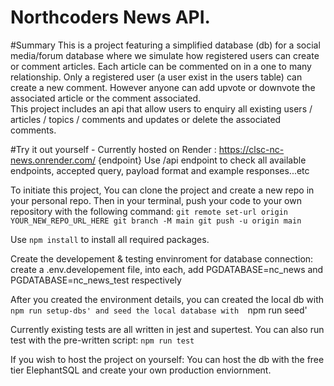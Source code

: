 # Northcoders News API. 

#Summary
This is a project featuring a simplified database (db) for a social media/forum database where we simulate how registered users can create or comment articles. Each article can be commented on in a one to many relationship. 
Only a registered user (a user exist in the users table) can create a new comment. However anyone can add upvote or downvote the associated article or the comment associated.  
This project includes an api that allow users to enquiry all existing users / articles / topics / comments and updates or delete the associated comments. 

#Try it out yourself - Currently hosted on Render : https://clsc-nc-news.onrender.com/ {endpoint}
Use /api endpoint to check all available endpoints, accepted query, payload format and example responses...etc


To initiate this project, 
You can clone the project and create a new repo in your personal repo. Then in your terminal, push your code to your own repository with the following command: 
`git remote set-url origin YOUR_NEW_REPO_URL_HERE
git branch -M main
git push -u origin main` 

Use `npm install` to install all required packages. 

Create the developement & testing envinroment for database connection: create a .env.developement file, into each, add PGDATABASE=nc_news and PGDATABASE=nc_news_test respectively

After you created the environment details, you can created the local db with `npm run setup-dbs' and seed the local database with  `npm run seed' 

Currently existing tests are all written in jest and supertest. You can also run test with the pre-written script: `npm run test` 


If you wish to host the project on yourself: 
You can host the db with the free tier ElephantSQL and create your own production enviornment. 
